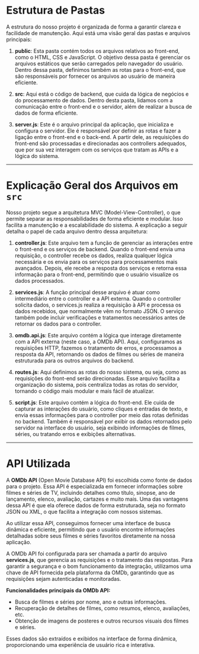 # Estrutura de Pastas

A estrutura do nosso projeto é organizada de forma a garantir clareza e facilidade de manutenção. Aqui está uma visão geral das pastas e arquivos principais:

1. **public**: Esta pasta contém todos os arquivos relativos ao front-end, como o HTML, CSS e JavaScript. O objetivo dessa pasta é gerenciar os arquivos estáticos que serão carregados pelo navegador do usuário. Dentro dessa pasta, definimos também as rotas para o front-end, que são responsáveis por fornecer os arquivos ao usuário de maneira eficiente.

2. **src**: Aqui está o código de backend, que cuida da lógica de negócios e do processamento de dados. Dentro desta pasta, lidamos com a comunicação entre o front-end e o servidor, além de realizar a busca de dados de forma eficiente.

3. **server.js**: Este é o arquivo principal da aplicação, que inicializa e configura o servidor. Ele é responsável por definir as rotas e fazer a ligação entre o front-end e o back-end. A partir dele, as requisições do front-end são processadas e direcionadas aos controllers adequados, que por sua vez interagem com os serviços que tratam as APIs e a lógica do sistema.

---

# Explicação Geral dos Arquivos em `src`

Nosso projeto segue a arquitetura MVC (Model-View-Controller), o que permite separar as responsabilidades de forma eficiente e modular. Isso facilita a manutenção e a escalabilidade do sistema. A explicação a seguir detalha o papel de cada arquivo dentro dessa arquitetura:

1. **controller.js**: Este arquivo tem a função de gerenciar as interações entre o front-end e os serviços de backend. Quando o front-end envia uma requisição, o controller recebe os dados, realiza qualquer lógica necessária e os envia para os serviços para processamentos mais avançados. Depois, ele recebe a resposta dos serviços e retorna essa informação para o front-end, permitindo que o usuário visualize os dados processados.

2. **services.js**: A função principal desse arquivo é atuar como intermediário entre o controller e a API externa. Quando o controller solicita dados, o services.js realiza a requisição à API e processa os dados recebidos, que normalmente vêm no formato JSON. O serviço também pode incluir verificações e tratamentos necessários antes de retornar os dados para o controller.

3. **omdb.api.js**: Este arquivo contém a lógica que interage diretamente com a API externa (neste caso, a OMDb API). Aqui, configuramos as requisições HTTP, fazemos o tratamento de erros, e processamos a resposta da API, retornando os dados de filmes ou séries de maneira estruturada para os outros arquivos do backend.

4. **routes.js**: Aqui definimos as rotas do nosso sistema, ou seja, como as requisições do front-end serão direcionadas. Esse arquivo facilita a organização do sistema, pois centraliza todas as rotas do servidor, tornando o código mais modular e mais fácil de atualizar.

5. **script.js**: Este arquivo contém a lógica do front-end. Ele cuida de capturar as interações do usuário, como cliques e entradas de texto, e envia essas informações para o controller por meio das rotas definidas no backend. Também é responsável por exibir os dados retornados pelo servidor na interface do usuário, seja exibindo informações de filmes, séries, ou tratando erros e exibições alternativas.

---

# API Utilizada

A **OMDb API** (Open Movie Database API) foi escolhida como fonte de dados para o projeto. Essa API é especializada em fornecer informações sobre filmes e séries de TV, incluindo detalhes como título, sinopse, ano de lançamento, elenco, avaliação, cartazes e muito mais. Uma das vantagens dessa API é que ela oferece dados de forma estruturada, seja no formato JSON ou XML, o que facilita a integração com nossos sistemas.

Ao utilizar essa API, conseguimos fornecer uma interface de busca dinâmica e eficiente, permitindo que o usuário encontre informações detalhadas sobre seus filmes e séries favoritos diretamente na nossa aplicação.

A OMDb API foi configurada para ser chamada a partir do arquivo **services.js**, que gerencia as requisições e o tratamento das respostas. Para garantir a segurança e o bom funcionamento da integração, utilizamos uma chave de API fornecida pela plataforma da OMDb, garantindo que as requisições sejam autenticadas e monitoradas.

**Funcionalidades principais da OMDb API:**
- Busca de filmes e séries por nome, ano e outras informações.
- Recuperação de detalhes de filmes, como resumos, elenco, avaliações, etc.
- Obtenção de imagens de posteres e outros recursos visuais dos filmes e séries.
  
Esses dados são extraídos e exibidos na interface de forma dinâmica, proporcionando uma experiência de usuário rica e interativa.
